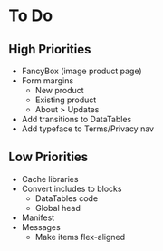 # To Do

## High Priorities

- FancyBox (image product page)
- Form margins
  - New product
  - Existing product
  - About > Updates
- Add transitions to DataTables
- Add typeface to Terms/Privacy nav

## Low Priorities

- Cache libraries
- Convert includes to blocks
  - DataTables code
  - Global head
- Manifest
- Messages
  - Make items flex-aligned
